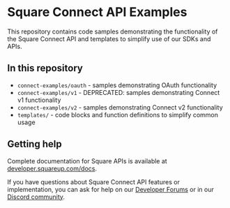 # Square Connect API Examples

This repository contains code samples demonstrating the functionality of the
Square Connect API and templates to simplify use of our SDKs and APIs.


## In this repository

* `connect-examples/oauth` - samples demonstrating OAuth functionality
* `connect-examples/v1` - DEPRECATED: samples demonstrating Connect v1 functionality
* `connect-examples/v2` - samples demonstrating Connect v2 functionality
* `templates/` - code blocks and function definitions to simplify common usage


## Getting help

Complete documentation for Square APIs is available at
[developer.squareup.com/docs].

If you have questions about Square Connect API features or implementation,
you can ask for help on our [Developer Forums] or in our [Discord community].

[//]: # "Link anchor definitions"
[Developer Forums]: https://developer.squareup.com/forums
[Discord community]: https://discord.com/invite/squaredev
[developer.squareup.com/docs]: https://developer.squareup.com/docs
